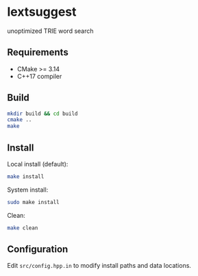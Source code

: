 # lextsuggest
unoptimized TRIE word search

## Requirements
- CMake >= 3.14
- C++17 compiler

## Build

```bash
mkdir build && cd build
cmake ..
make
```

## Install

Local install (default):
```bash
make install
```

System install:
```bash
sudo make install
```

Clean:
```bash
make clean
```

## Configuration

Edit `src/config.hpp.in` to modify install paths and data locations.
